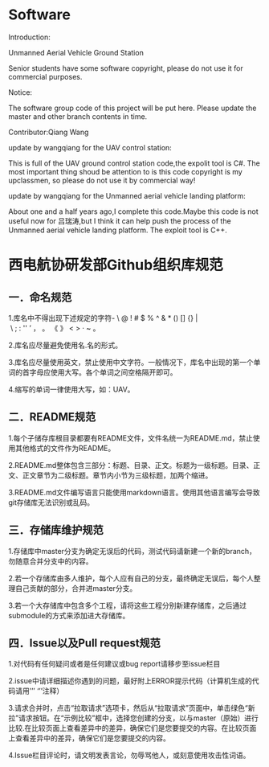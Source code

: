 # Software
Introduction:

Unmanned Aerial Vehicle Ground Station

Senior students have some software copyright, please do not use it for commercial purposes.

Notice:

The software group code of this project will be put here. Please update the master and other branch contents in time.

Contributor:Qiang Wang




update by wangqiang for the UAV control station:

This is full of the UAV ground control station code,the expolit tool is C#.
The most important thing shoud be attention to is this code copyright is my upclassmen, so please do not use it by commercial way!



update by wangqiang for the Unmanned aerial vehicle landing platform:

About one and a half years ago,I complete this code.Maybe this code is not useful now for 吕瑞涛,but I think it can help push the process of the Unmanned aerial vehicle landing platform.
The exploit tool is C++.

# 西电航协研发部Github组织库规范
## 一．命名规范

1.库名中不得出现下述规定的字符- \ @ ! # $ % ^ & * () [] {} | \ ; : '' ’ ， 。 《 》 < > · ~ 。

2.库名应尽量避免使用名.名的形式。

3.库名应尽量使用英文，禁止使用中文字符。一般情况下，库名中出现的第一个单词的首字母应使用大写。各个单词之间空格隔开即可。

4.缩写的单词一律使用大写，如：UAV。

## 二．README规范

1.每个子储存库根目录都要有README文件，文件名统一为README.md，禁止使用其他格式的文件作为README。

2.README.md整体包含三部分：标题、目录、正文。标题为一级标题。目录、正文、正文章节为二级标题。章节内小节为三级标题，加两个缩进。

3.README.md文件编写语言只能使用markdown语言。使用其他语言编写会导致git存储库无法识别或乱码。

## 三．存储库维护规范

1.存储库中master分支为确定无误后的代码，测试代码请新建一个新的branch，勿随意合并分支中的内容。

2.若一个存储库由多人维护，每个人应有自己的分支，最终确定无误后，每个人整理自己贡献的部分，合并进master分支。

3.若一个大存储库中包含多个工程，请将这些工程分别新建存储库，之后通过submodule的方式来添加进大存储库。

## 四．Issue以及Pull request规范

1.对代码有任何疑问或者是任何建议或bug report请移步至issue栏目

2.issue中请详细描述你遇到的问题，最好附上ERROR提示代码（计算机生成的代码请用’’’ ‘’’注释）

3.请求合并时，点击“拉取请求”选项卡，然后从“拉取请求”页面中，单击绿色“新拉”请求按钮。在“示例比较”框中，选择您创建的分支，以与master（原始）进行比较.在比较页面上查看差异中的差异，确保它们是您要提交的内容。在比较页面上查看差异中的差异，确保它们是您要提交的内容。

4.Issue栏目评论时，请文明发表言论，勿辱骂他人，或刻意使用攻击性词语。
